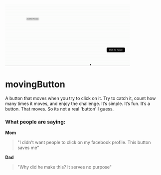 ![button recording](recording.gif)
# movingButton
A button that moves when you try to click on it. Try to catch it, count how many times it moves, and enjoy the challenge. It’s simple. It’s fun. It’s a button. That moves. So its not a real 'button' I guess.

### What people are saying:
**Mom** 
> "I didn't want people to click on my facebook profile. This button saves me"

**Dad** 
> "Why did he make this? It serves no purpose"
